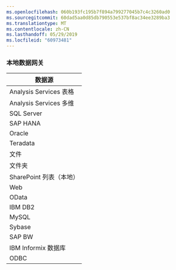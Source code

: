 ```yaml
---
ms.openlocfilehash: 060b193fc195b7f894a799277045b7c4c3260ad0
ms.sourcegitcommit: 60dad5aa0d85db790553e537bf8ac34ee3289ba3
ms.translationtype: MT
ms.contentlocale: zh-CN
ms.lasthandoff: 05/29/2019
ms.locfileid: "60973481"
---
```

### <a name="on-premises-data-gateway"></a>本地数据网关

| **数据源** |
| --- |
| Analysis Services 表格 |
| Analysis Services 多维 |
| SQL Server |
| SAP HANA |
| Oracle |
| Teradata |
| 文件 |
| 文件夹 |
| SharePoint 列表（本地） |
| Web |
| OData |
| IBM DB2 |
| MySQL |
| Sybase |
| SAP BW |
| IBM Informix 数据库 |
| ODBC |

